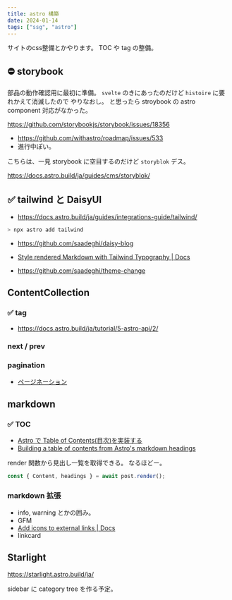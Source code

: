 ```yaml
---
title: astro 構築
date: 2024-01-14
tags: ["ssg", "astro"]
---
```


サイトのcss整備とかやります。
TOC や tag の整備。

## ⛔ storybook

部品の動作確認用に最初に準備。
`svelte` のきにあったのだけど `histoire` に要れかえて消滅したので やりなおし。
と思ったら stroybook の astro component 対応がなかった。

https://github.com/storybookjs/storybook/issues/18356

- https://github.com/withastro/roadmap/issues/533
- 進行中ぽい。

こちらは、一見 storybook に空目するのだけど `storyblok` デス。

https://docs.astro.build/ja/guides/cms/storyblok/

## ✅ tailwind と DaisyUI

- https://docs.astro.build/ja/guides/integrations-guide/tailwind/

```sh
> npx astro add tailwind
```

- https://github.com/saadeghi/daisy-blog

- [Style rendered Markdown with Tailwind Typography | Docs](https://docs.astro.build/en/recipes/tailwind-rendered-markdown/)
- https://github.com/saadeghi/theme-change

## ContentCollection
### ✅ tag

- https://docs.astro.build/ja/tutorial/5-astro-api/2/

### next / prev

### pagination

- [ページネーション](https://docs.astro.build/ja/core-concepts/routing/#%E3%83%9A%E3%83%BC%E3%82%B8%E3%83%8D%E3%83%BC%E3%82%B7%E3%83%A7%E3%83%B3)

## markdown

### ✅ TOC

- [Astro で Table of Contents(目次)を実装する](https://egashira.dev/blog/astrojs-toc)
- [Building a table of contents from Astro&#39;s markdown headings](https://kld.dev/building-table-of-contents/)

render 関数から見出し一覧を取得できる。
なるほどー。

```ts
const { Content, headings } = await post.render();
```

### markdown 拡張

- info, warning とかの囲み。
- GFM
- [Add icons to external links | Docs](https://docs.astro.build/en/recipes/external-links/)
- linkcard

## Starlight

https://starlight.astro.build/ja/

sidebar に category tree を作る予定。

